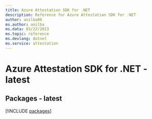 ```yaml
---
title: Azure Attestation SDK for .NET
description: Reference for Azure Attestation SDK for .NET
author: anilba06
ms.author: anilba
ms.data: 03/22/2023
ms.topic: reference
ms.devlang: dotnet
ms.service: attestation
---
```

# Azure Attestation SDK for .NET - latest
## Packages - latest
[!INCLUDE [packages](attestation-index.md)]